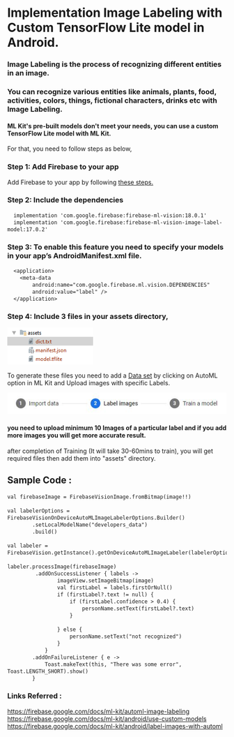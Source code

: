 # Implementation Image Labeling with Custom TensorFlow Lite model in Android.

### Image Labeling is the process of recognizing different entities in an image.
### You can recognize various entities like animals, plants, food, activities, colors, things, fictional characters, drinks etc with Image Labeling.



#### ML Kit's pre-built models don't meet your needs, you can use a custom TensorFlow Lite model with ML Kit.


For that, you need to follow steps as below,
### Step 1: Add Firebase to your app

   Add Firebase to your app by following [these steps.](https://firebase.google.com/docs/android/setup)

### Step 2: Include the dependencies

      implementation 'com.google.firebase:firebase-ml-vision:18.0.1'
      implementation 'com.google.firebase:firebase-ml-vision-image-label-model:17.0.2'

### Step 3: To enable this feature you need to specify your models in your app’s AndroidManifest.xml file.

      <application>
        <meta-data
            android:name="com.google.firebase.ml.vision.DEPENDENCIES"
            android:value="label" />
      </application>


### Step 4: Include 3 files in your assets directory,

   ![alt text](https://github.com/shivamsoni18/ImageLabeling_Tensorflow/blob/master/1.png)
   
  To generate these files you need to add a [Data set](https://console.firebase.google.com/u/0/project/fir-mlkit-22d1c/ml/automl) by clicking on AutoML option in ML Kit and Upload images with specific Labels.

   ![alt text](https://github.com/shivamsoni18/ImageLabeling_Tensorflow/blob/master/2.JPG)
  
 #### you need to upload minimum 10 Images of a particular label and if you add more images you will get more accurate result.

  after completion of Training (It will take 30-60mins to train), you will get required files then add them into "assets" directory. 




## Sample Code : 


    val firebaseImage = FirebaseVisionImage.fromBitmap(image!!)

    val labelerOptions = FirebaseVisionOnDeviceAutoMLImageLabelerOptions.Builder()
            .setLocalModelName("developers_data")
            .build()

    val labeler = FirebaseVision.getInstance().getOnDeviceAutoMLImageLabeler(labelerOptions)

    labeler.processImage(firebaseImage)
             .addOnSuccessListener { labels ->
                    imageView.setImageBitmap(image)
                    val firstLabel = labels.firstOrNull()
                    if (firstLabel?.text != null) {
                        if (firstLabel.confidence > 0.4) {
                            personName.setText(firstLabel?.text)
                        }

                    } else {
                        personName.setText("not recognized")
                    }
                }
            .addOnFailureListener { e ->
                Toast.makeText(this, "There was some error", Toast.LENGTH_SHORT).show()
            }






### Links Referred :

   https://firebase.google.com/docs/ml-kit/automl-image-labeling                      
   https://firebase.google.com/docs/ml-kit/android/use-custom-models                     
   https://firebase.google.com/docs/ml-kit/android/label-images-with-automl                            
